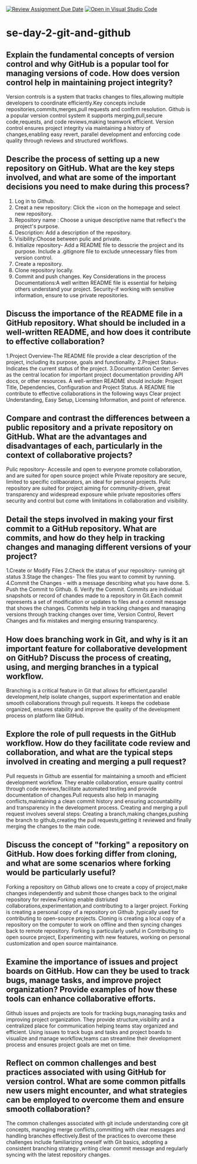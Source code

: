 [![Review Assignment Due Date](https://classroom.github.com/assets/deadline-readme-button-22041afd0340ce965d47ae6ef1cefeee28c7c493a6346c4f15d667ab976d596c.svg)](https://classroom.github.com/a/8wgCKhpZ)
[![Open in Visual Studio Code](https://classroom.github.com/assets/open-in-vscode-2e0aaae1b6195c2367325f4f02e2d04e9abb55f0b24a779b69b11b9e10269abc.svg)](https://classroom.github.com/online_ide?assignment_repo_id=18413524&assignment_repo_type=AssignmentRepo)
# se-day-2-git-and-github
## Explain the fundamental concepts of version control and why GitHub is a popular tool for managing versions of code. How does version control help in maintaining project integrity?
Version controls is a system that tracks changes to files,allowing multiple developers to coordinate efficiently.Key concepts include repositories,commits,merges,pull requests and confirm resolution.
Github is a popular version control system it supports merging,pull,secure code,requests, and code reviews,making teamwork efficient.
Version control ensures project integrity via maintaining a history of changes,enabling easy revert, parallel development and enforcing code quality through reviews and structured workflows.

## Describe the process of setting up a new repository on GitHub. What are the key steps involved, and what are some of the important decisions you need to make during this process?
1. Log in to Github.
2.   Creat a new repository: Click the +icon on the homepage and select new repository.
3.   Repository name : Choose a unique descriptive name that reflect's the project's purpose.
4.   Description: Add a description of the repository.
5.   Visibility:Choose between pulic and private.
6.   Initialize repository- Add a README file to desscrie the project and its purpose.  Include a .gitignore file to exclude unnecessary files from version control.
7.   Create a repository.
8.   Clone repository locally.
9.   Commit and push changes.
Key Considerations in the process Documentations:A well written README file is essential for helping others understand your project. Security-if working with sensitive information, ensure to use private repositories.

## Discuss the importance of the README file in a GitHub repository. What should be included in a well-written README, and how does it contribute to effective collaboration?
1.Project Overview-The README file provide a clear description of the project, including its purpose, goals and functionality.
2.Project Status- Indicates  the current status of the project.
3.Documentation Center: Serves as the central location for important project documentation providing API docs, or other resources.
A well-written README should include:
Project Title, Dependencies, Configuration and Project Status.
 A README file contribute to effective collaborations in the following ways 
 Clear project Understanding, Easy Setup, Licensing Information, and point of reference.
 
## Compare and contrast the differences between a public repository and a private repository on GitHub. What are the advantages and disadvantages of each, particularly in the context of collaborative projects?
Pulic repository- Accessile and open to everyone promote collaboration, and are suited for open source project while Private repository are secure, limited to specific collbaorators, an ideal for personal projects.
Pulic repository are suited for project aiming for community-driven, great transparency and widespread exposure while private repositories offers security and control but come with limitations in collaboration and visibility.

## Detail the steps involved in making your first commit to a GitHub repository. What are commits, and how do they help in tracking changes and managing different versions of your project?
1.Create or Modify Files 
2.Check the status of your repository- running git status
3.Stage the changes- The files you want to commit by running.
4.Commit the Changes - with a message describing what you have done.
5. Push the Commit to Github.
6. Verify the Commit.
Commits are individual snapshots or record of chandes made to a repository in Git.Each commit represents a set of modification or updates to files and a commit message that shows the changes.
Commits help in tracking changes and managing versions through tracking changes over time, Version Control, Revert Changes and fix mistakes and merging ensuring transparency.

## How does branching work in Git, and why is it an important feature for collaborative development on GitHub? Discuss the process of creating, using, and merging branches in a typical workflow.
Branching is a critical feature in Git that allows for efficient,parallel development,help isolate changes, support experimentation and enable smooth collaborations through pull requests. It keeps the codebase organized, ensures stability and improve the quality of the development process on platform like GitHub.

## Explore the role of pull requests in the GitHub workflow. How do they facilitate code review and collaboration, and what are the typical steps involved in creating and merging a pull request?
Pull requests in Github are essential for maintaining a smooth and efficient development workflow. They enable collaboration, ensure quality control through code reviews,facilitate automated testing and provide documentation of changes.Pull requests also help in managing conflicts,maintaining a clean commit history and ensuring accountability and transparency in the development process.
Creating and merging a pull request involves several steps: Creating a branch,making changes,pushing the branch to github,creating the pull requests,getting it reviewed and finally merging the changes to the main code.

## Discuss the concept of "forking" a repository on GitHub. How does forking differ from cloning, and what are some scenarios where forking would be particularly useful?
Forking a repository on Github allows one to create a copy of project,make changes independently and submit those changes back to the original repository for review.Forking enable distriuted collaborations,experimentation,and contributing to a larger project.
Forking is creating a personal copy of a repository on Github ,typically used for contributing to open-source projects. Cloning is creating a local copy of a repository on the computer to work on offline and then syncing changes back to remote repository.
Forking is particularly useful in Contributing to open source project, Experimenting with new features, working on personal customization and open source maintainance.

## Examine the importance of issues and project boards on GitHub. How can they be used to track bugs, manage tasks, and improve project organization? Provide examples of how these tools can enhance collaborative efforts.
Github issues and projects are tools for tracking bugs,managing tasks and improving project organization. They provide structure,visibility and a centralized place for communication helping teams stay organized and efficient. Using issues to track bugs and tasks and project boards to visualize and manage workflow,teams can streamline their development process and ensures project goals are met on time.

## Reflect on common challenges and best practices associated with using GitHub for version control. What are some common pitfalls new users might encounter, and what strategies can be employed to overcome them and ensure smooth collaboration?
The common challenges associated with git include understanding core git concepts, managing merge conflicts,committing with clear messages and handling branches effectively.Best of the practices to overcome these challenges include familiarizing oneself with Git basics, adopting a consistent branching strategy ,writing clear commit message and regularly syncing with the latest repository changes.
